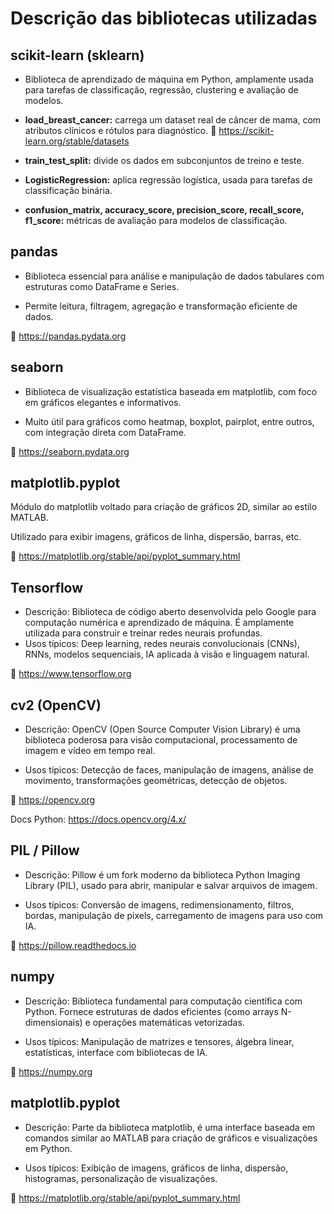 # Descrição das bibliotecas utilizadas

## scikit-learn (sklearn)

- Biblioteca de aprendizado de máquina em Python, amplamente usada para tarefas de classificação, regressão, clustering e avaliação de modelos.

- **load_breast_cancer:** carrega um dataset real de câncer de mama, com atributos clínicos e rótulos para diagnóstico.
🔗 https://scikit-learn.org/stable/datasets

- **train_test_split:** divide os dados em subconjuntos de treino e teste.

- **LogisticRegression:** aplica regressão logística, usada para tarefas de classificação binária.

- **confusion_matrix, accuracy_score, precision_score, recall_score, f1_score:** métricas de avaliação para modelos de classificação.

## pandas

- Biblioteca essencial para análise e manipulação de dados tabulares com estruturas como DataFrame e Series.

- Permite leitura, filtragem, agregação e transformação eficiente de dados.

🔗 https://pandas.pydata.org

## seaborn

- Biblioteca de visualização estatística baseada em matplotlib, com foco em gráficos elegantes e informativos.

- Muito útil para gráficos como heatmap, boxplot, pairplot, entre outros, com integração direta com DataFrame.

🔗 https://seaborn.pydata.org


## matplotlib.pyplot

Módulo do matplotlib voltado para criação de gráficos 2D, similar ao estilo MATLAB.

Utilizado para exibir imagens, gráficos de linha, dispersão, barras, etc.

🔗 https://matplotlib.org/stable/api/pyplot_summary.html

## Tensorflow

- Descrição: Biblioteca de código aberto desenvolvida pelo Google para computação numérica e aprendizado de máquina. É amplamente utilizada para construir e treinar redes neurais profundas.
- Usos típicos: Deep learning, redes neurais convolucionais (CNNs), RNNs, modelos sequenciais, IA aplicada à visão e linguagem natural.

🔗 https://www.tensorflow.org

##  cv2 (OpenCV)

- Descrição: OpenCV (Open Source Computer Vision Library) é uma biblioteca poderosa para visão computacional, processamento de imagem e vídeo em tempo real.

- Usos típicos: Detecção de faces, manipulação de imagens, análise de movimento, transformações geométricas, detecção de objetos.

🔗 https://opencv.org

Docs Python: https://docs.opencv.org/4.x/

## PIL / Pillow

- Descrição: Pillow é um fork moderno da biblioteca Python Imaging Library (PIL), usado para abrir, manipular e salvar arquivos de imagem.

- Usos típicos: Conversão de imagens, redimensionamento, filtros, bordas, manipulação de pixels, carregamento de imagens para uso com IA.

🔗 https://pillow.readthedocs.io

## numpy

- Descrição: Biblioteca fundamental para computação científica com Python. Fornece estruturas de dados eficientes (como arrays N-dimensionais) e operações matemáticas vetorizadas.

- Usos típicos: Manipulação de matrizes e tensores, álgebra linear, estatísticas, interface com bibliotecas de IA.

🔗 https://numpy.org

##  matplotlib.pyplot

- Descrição: Parte da biblioteca matplotlib, é uma interface baseada em comandos similar ao MATLAB para criação de gráficos e visualizações em Python.

- Usos típicos: Exibição de imagens, gráficos de linha, dispersão, histogramas, personalização de visualizações.

🔗 https://matplotlib.org/stable/api/pyplot_summary.html

